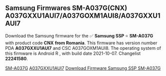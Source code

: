 <h2>Samsung Firmwares SM-A037G(CNX) A037GXXU1AUI7/A037GOXM1AUI8/A037GXXU1AUI7</h2>
Download the Samsung firmware for the ✅ <strong>Samsung SSP </strong> ⭐ <strong>SM-A037G</strong> with product code <strong>CNX</strong> <strong> from Romania</strong>. This firmware has version number PDA <strong>A037GXXU1AUI7</strong> and CSC A037GOXM1AUI8. The operating system of this firmware is Android R , with build date 2021-10-07. Changelist <strong>22241580</strong>.


[SM-A037G](https://samfirm.shop/samsung/model/SM-A037G)
[A037GXXU1AUI7](https://samfirm.shop/samsung/pda/A037GXXU1AUI7)
[Download Firmware Samsung SSP SM-A037G](https://samfirm.shop/samsung/firmware/463261)
